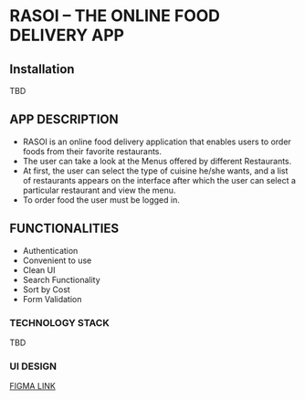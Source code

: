 

 # RASOI – THE ONLINE FOOD DELIVERY APP

## Installation

TBD

## APP DESCRIPTION
- RASOI is an online food delivery application that enables users to order foods from their favorite restaurants.
- The user can take a look at the Menus offered by different Restaurants.
- At first, the user can select the type of cuisine he/she wants, and a list of restaurants appears on the interface after which the user can select a particular restaurant and view the menu.
- To order food the user must be logged in.

## FUNCTIONALITIES
-	Authentication
- Convenient to use
-  Clean UI
- Search Functionality
- 	Sort by Cost
-	Form Validation

### TECHNOLOGY STACK
TBD

### UI DESIGN
[FIGMA LINK](
https://www.figma.com/file/JmUEJAV71KRtBsMo26nqwg/Delivery-App_UI-Kit-(Copy)?node-id=33%3A444)
